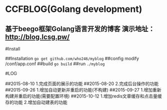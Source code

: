 CCFBLOG(Golang development)
==== 
基于beego框架Golang语言开发的博客
演示地址：http://blog.lcsg.pw/
-------
#Install

##Installation
`go get github.com/who246/myblog`
##config
modify /conf/app.conf
##build
`go build`
##run 
`./myblog`

#LOG

##2015-08-10
 1.完成页面的展示的功能
##2015-08-20
 2.完成后台操作的功能
##2015-09-26
1.增加自动更新并重启的功能(不构建)
##2015-09-27
1.增加重新构建并重启的功能(需要配置环境)
##2015-10-12
1.增加redis文章缓存和点击量缓存的功能
2.增加自动建表的功能